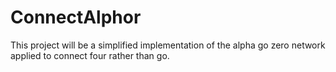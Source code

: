 # ConnectAlphor

This project will be a simplified implementation of the alpha go zero network applied to connect four rather than go.
